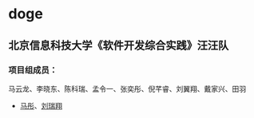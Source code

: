 # doge
## 北京信息科技大学《软件开发综合实践》汪汪队
### 项目组成员：
马云龙、李晓东、陈科瑞、孟令一、张奕彤、倪芊睿、刘翼翔、戴家兴、田羽
- [马彤](https://github.com/matong0209)、[刘瑞翔](https://github.com/lrx-joker)
